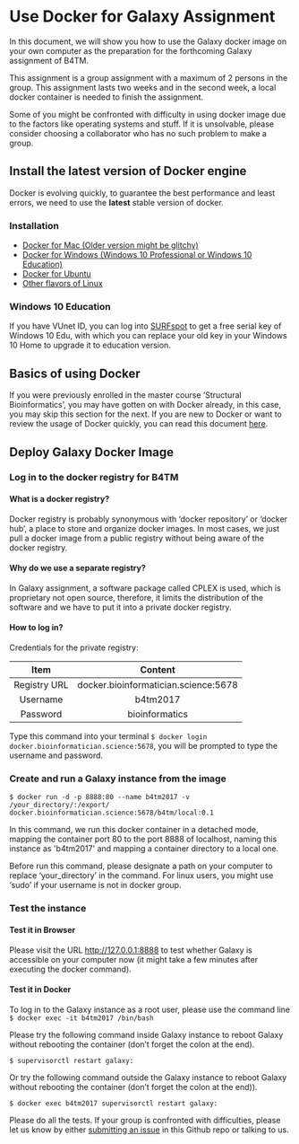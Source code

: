 # Use Docker for Galaxy Assignment

In this document, we will show you how to use the Galaxy docker image on your own computer as the preparation for
the forthcoming Galaxy assignment of B4TM.

This assignment is a group assignment with a maximum of 2 persons in the group. This assignment lasts two weeks
and in the second week, a local docker container is needed to finish the assignment. 

Some of you might be confronted with difficulty in using docker image due to the factors like operating systems
and stuff. If it is unsolvable, please consider choosing a collaborator who has no such problem to make a group.

## Install the latest version of Docker engine

Docker is evolving quickly, to guarantee the best performance and least errors, we need to use the **latest**
stable version of docker. 

### Installation

* [Docker for Mac (Older version might be glitchy)](https://docs.docker.com/docker-for-mac/install/#download-docker-for-mac)
* [Docker for Windows (Windows 10 Professional or Windows 10 Education)](https://docs.docker.com/docker-for-windows/install/)
* [Docker for Ubuntu](https://docs.docker.com/engine/installation/linux/ubuntu/)
* [Other flavors of Linux](https://docs.docker.com/engine/installation/)

### Windows 10 Education

 If you have VUnet ID, you can log into [SURFspot](https://www.surfspot.nl/) to get a free serial key of Windows
 10 Edu, with which you can replace your old key in your Windows 10 Home to upgrade it to education version.
 
## Basics of using Docker

 If you were previously enrolled in the master course ‘Structural Bioinformatics’, you may have gotten on with
 Docker already, in this case, you may skip this section for the next. If you are new to Docker or want to
 review the usage of Docker quickly, you can read this document [here](https://docs.google.com/document/d/1QoL_93B-0VRcJdrxjweUV8JQI0Waehz1rMdiCFeWPeo/edit?usp=sharing).
 
## Deploy Galaxy Docker Image
 
### Log in to the docker registry for B4TM
 
#### What is a docker registry?
Docker registry is probably synonymous with ‘docker repository’ or ‘docker hub’, a place to store and organize
docker images. In most cases, we just pull a docker image from a public registry without being aware of the
docker registry.

#### Why do we use a separate registry?
In Galaxy assignment, a software package called CPLEX is used, which is proprietary not open source, therefore,
it limits the distribution of the software and we have to put it into a private docker registry.

#### How to log in?

Credentials for the private registry:

Item         | Content
:----------: | :----------------------------------:
Registry URL | docker.bioinformatician.science:5678
Username     | b4tm2017
Password     | bioinformatics

Type this command into your terminal `$ docker login docker.bioinformatician.science:5678`, you will be prompted
to type the username and password.

### Create and run a Galaxy instance from the image

`$ docker run -d -p 8888:80 --name b4tm2017 -v /your_directory/:/export/ docker.bioinformatician.science:5678/b4tm/local:0.1`

In this command, we run this docker container in a detached mode, mapping the container port 80 to the port 8888 of localhost, naming this instance as 'b4tm2017' and mapping a container directory to a local one. 

Before run this command, please designate a path on your computer to replace ‘your_directory’ in the command.
For linux users, you might use ‘sudo’ if your username is not in docker group. 

### Test the instance

#### Test it in Browser

Please visit the URL http://127.0.0.1:8888 to test whether Galaxy is accessible on your computer now
(it might take a few minutes after executing the docker command). 

#### Test it in Docker

To log in to the Galaxy instance as a root user, please use the command line `$ docker exec -it b4tm2017 /bin/bash`

Please try the following command inside Galaxy instance to reboot Galaxy without rebooting the container (don’t forget the colon at the end).

```
$ supervisorctl restart galaxy:
```

Or try the following command outside the Galaxy instance to reboot Galaxy without rebooting the container (don’t forget the colon at the end)).

```
$ docker exec b4tm2017 supervisorctl restart galaxy:
```

Please do all the tests. If your group is confronted with difficulties, please let us know by either [submitting an issue](https://github.com/ibivu/B4TM-Galaxy-2017/issues/new) in this Github repo or talking to us.

